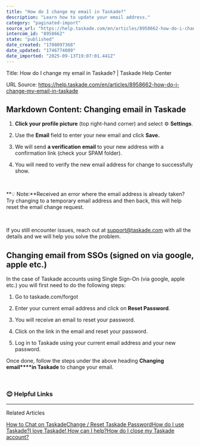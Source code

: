 ```yaml
---
title: "How do I change my email in Taskade?"
description: "Learn how to update your email address."
category: "paginated-import"
source_url: "https://help.taskade.com/en/articles/8958662-how-do-i-change-my-email-in-taskade"
intercom_id: "8958662"
state: "published"
date_created: "1708097368"
date_updated: "1746774009"
date_imported: "2025-09-13T19:07:01.441Z"
---
```


Title: How do I change my email in Taskade? | Taskade Help Center

URL Source: https://help.taskade.com/en/articles/8958662-how-do-i-change-my-email-in-taskade

Markdown Content:
Changing email in Taskade
-------------------------

1.   **Click your profile picture** (top right-hand corner) and select ⚙️ **Settings**.

2.   Use the **Email** field to enter your new email and click **Save.**

3.   We will send **a verification email** to your new address with a confirmation link (check your SPAM folder).

4.   You will need to verify the new email address for change to successfully show. 

​

**💡 Note:**Received an error where the email address is already taken? Try changing to a temporary email address and then back, this will help reset the email change request.

​

If you still encounter issues, reach out at [support@taskade.com](mailto:support@taskade.com) with all the details and we will help you solve the problem.

Changing email from SSOs (signed on via google, apple etc.)
-----------------------------------------------------------

In the case of Taskade accounts using Single Sign-On (via google, apple etc.) you will first need to do the following steps:

1.   Go to taskade.com/forgot

2.   Enter your current email address and click on **Reset Password**.

3.   You will receive an email to reset your password.

4.   Click on the link in the email and reset your password.

5.   Log in to Taskade using your current email address and your new password.

Once done, follow the steps under the above heading **Changing email****in Taskade** to change your email.

​

### 😊 Helpful Links

* * *

Related Articles

[How to Chat on Taskade](https://help.taskade.com/en/articles/8958431-how-to-chat-on-taskade)[Change / Reset Taskade Password](https://help.taskade.com/en/articles/8958622-change-reset-taskade-password)[How do I use Taskade?](https://help.taskade.com/en/articles/8958645-how-do-i-use-taskade)[I love Taskade! How can I help?](https://help.taskade.com/en/articles/8958672-i-love-taskade-how-can-i-help)[How do I close my Taskade account?](https://help.taskade.com/en/articles/8958673-how-do-i-close-my-taskade-account)
